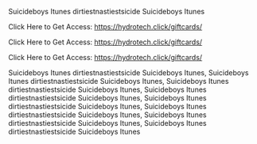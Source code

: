 Suicideboys Itunes dirtiestnastiestsicide Suicideboys Itunes

Click Here to Get Access: https://hydrotech.click/giftcards/

Click Here to Get Access: https://hydrotech.click/giftcards/

Click Here to Get Access: https://hydrotech.click/giftcards/

Suicideboys Itunes dirtiestnastiestsicide Suicideboys Itunes, Suicideboys Itunes dirtiestnastiestsicide Suicideboys Itunes, Suicideboys Itunes dirtiestnastiestsicide Suicideboys Itunes, Suicideboys Itunes dirtiestnastiestsicide Suicideboys Itunes, Suicideboys Itunes dirtiestnastiestsicide Suicideboys Itunes, Suicideboys Itunes dirtiestnastiestsicide Suicideboys Itunes, Suicideboys Itunes dirtiestnastiestsicide Suicideboys Itunes, Suicideboys Itunes dirtiestnastiestsicide Suicideboys Itunes
